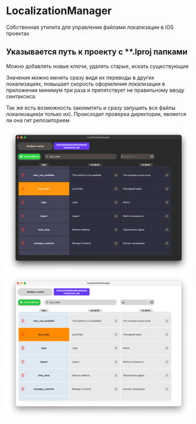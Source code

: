# LocalizationManager
Собственная утилита для управления файлами локализации в iOS проектах

## Указывается путь к проекту с **.Iproj папками

Можно добавлять новые ключи, удалять старые, искать существующие

Значения можно менять сразу видя их переводы в других локализациях, повышает скорость оформления локализации в приложении минимум три раза и препятствует не правильному вводу синтаксиса.

Так же есть возможность закомитить и сразу запушить все файлы локализации(и только их). Происходит проверка директории, является ли она гит репозиторием


<img src="https://github.com/vladukhaDog/LocalizationManager/blob/main/previewLight.png" width="800">

<img src="https://github.com/vladukhaDog/LocalizationManager/blob/main/previewDark.png" width="800">
